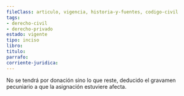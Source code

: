 ```yaml
---
fileClass: articulo, vigencia, historia-y-fuentes, codigo-civil
tags:
- derecho-civil
- derecho-privado
estado: vigente
tipo: inciso
libro:
titulo:
parrafo:
corriente-juridica:
---
```

No se tendrá por donación sino lo que reste, deducido el gravamen pecuniario a que la asignación estuviere afecta.